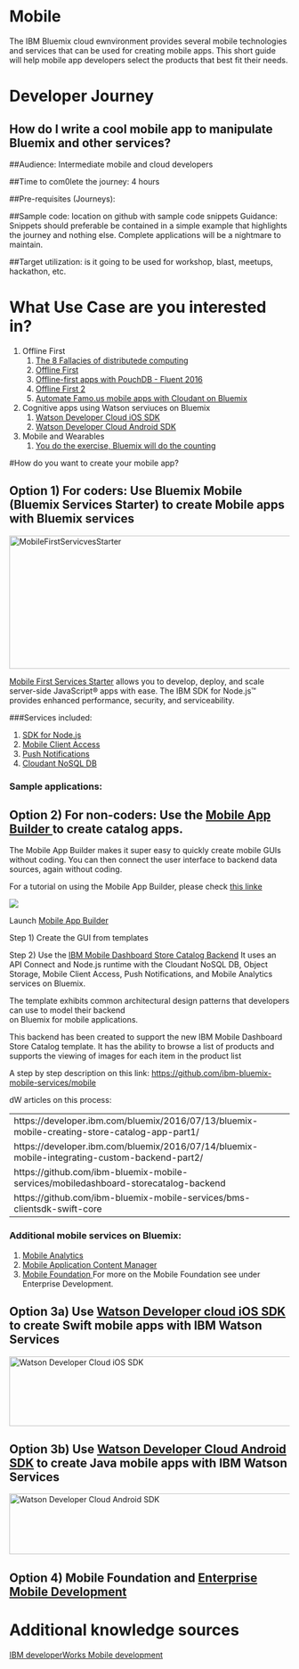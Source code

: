 # Mobile

The IBM Bluemix cloud ewnvironment provides several mobile technologies and services that can be used for creating mobile apps. This short guide will help mobile app developers select the products that best fit their needs.

# Developer Journey

##  How do I write a cool mobile app to manipulate Bluemix and other services?

##Audience: Intermediate mobile and cloud developers

##Time to com0lete the journey: 4 hours

##Pre-requisites (Journeys): 
 
##Sample code: location on github with sample code snippets
Guidance: Snippets should preferable be contained in a simple example that highlights the journey and nothing else.  Complete applications will be a nightmare to maintain. 

##Target utilization: is it going to be used for workshop, blast, meetups, hackathon, etc.





# What Use Case are you interested in?

<ol>
<li>Offline First
<ol>
<li><a href="https://blog.fogcreek.com/eight-fallacies-of-distributed-computing-tech-talk/">The 8 Fallacies of distributede computing</a>
<li><a href="https://developer.ibm.com/clouddataservices/offline-first/">Offline First</a>
<li><a href="https://youtu.be/yZuGCrJbIJs">Offline-first apps with PouchDB - Fluent 2016</a>
<li><a href="https://developer.ibm.com/clouddataservices/offline-first/">Offline First 2</a>
<li><a href="https://www.ibm.com/developerworks/cloud/library/cl-bluemix-famous-mobile/">Automate Famo.us mobile apps with Cloudant on Bluemix</a>
</ol>
<li>Cognitive apps using Watson serviuces on Bluemix
<ol>
<li><a href="https://github.com/watson-developer-cloud/ios-sdk">Watson Developer Cloud iOS SDK</a>
<li><a href="https://github.com/watson-developer-cloud/speech-android-sdk">Watson Developer Cloud Android SDK</a>
</ol>
<li>Mobile and Wearables
<ol>
<li><a href="https://developer.ibm.com/bluemix/2016/07/06/you-exercise-and-bluemix-will-count/">You do the exercise, Bluemix will do the counting</a>
</ol>
</ol>

#How do you want to create your mobile app?
## Option 1) For coders: Use Bluemix Mobile (Bluemix Services Starter) to create Mobile apps with Bluemix services
 
 <a data-flickr-embed="true"  href="https://www.flickr.com/photos/dpu/29385313710/in/dateposted-public/" title="MobileFirstServicvesStarter"><img src="https://c7.staticflickr.com/9/8095/29385313710_63671ff7d3_z.jpg" width="640" height="239" alt="MobileFirstServicvesStarter"></a><script async src="//embedr.flickr.com/assets/client-code.js" charset="utf-8"></script>
 
 <a href="https://console.ng.bluemix.net/catalog/starters/mobilefirst-services-starter/">Mobile First Services Starter</a> allows you to develop, deploy, and scale server-side JavaScript® apps with ease. The IBM SDK for Node.js™ provides enhanced performance, security, and serviceability.
 
 ###Services included:
 <ol>
 <li><a href="">SDK for Node.js</a>
 <li><a href="https://console.ng.bluemix.net/catalog/services/mobile-client-access/">Mobile Client Access</a>
 <li><a href="https://console.ng.bluemix.net/catalog/services/push-notifications/">Push Notifications</a>
 <li><a href="https://console.ng.bluemix.net/catalog/services/cloudant-nosql-db/">Cloudant NoSQL DB</a>
 </ol>
 
### Sample applications: 

## Option 2) For non-coders: Use the <a href="https://appbuilder.ibmcloud.com/">Mobile App Builder </a> to create catalog apps. 
The Mobile App Builder makes it super easy to quickly create mobile GUIs without coding. You can then connect the user interface to backend data sources, again without coding.  

For a tutorial on using the Mobile App Builder, please check <a href="https://console.ng.bluemix.net/docs/services/apiconnect/apic_tutorial.html#apic_tutorial">this linke<a>
<p>
<img src="https://developer.ibm.com/bluemix/wp-content/uploads/sites/20/2016/04/1-2.png">

Launch <a href="https://new-console.ng.bluemix.net/mobile/"> Mobile App Builder</a>

Step 1) Create the GUI from templates<p>
Step 2) Use the <a href="https://github.com/ibm-bluemix-mobile-services">IBM Mobile Dashboard Store Catalog Backend</a> 
    It uses an API Connect and Node.js runtime with the Cloudant NoSQL DB, Object Storage, Mobile 
    Client Access, Push Notifications, and Mobile Analytics services on Bluemix. 

   The template exhibits common architectural design patterns that developers can use to model their backend    
   on Bluemix for mobile applications. 
 
   This backend has been created to support the new IBM Mobile Dashboard Store Catalog template. It has 
   the ability to browse a list of products and supports the viewing of images for each item in the product list

A step by step description on this link: https://github.com/ibm-bluemix-mobile-services/mobile


dW articles on this process:
<table>
<tr><td>https://developer.ibm.com/bluemix/2016/07/13/bluemix-mobile-creating-store-catalog-app-part1/<td>
<tr><td>https://developer.ibm.com/bluemix/2016/07/14/bluemix-mobile-integrating-custom-backend-part2/<td>
<tr><td>https://github.com/ibm-bluemix-mobile-services/mobiledashboard-storecatalog-backend<td>
<tr><td>https://github.com/ibm-bluemix-mobile-services/bms-clientsdk-swift-core<td>
</table>



### Additional mobile services on Bluemix:
 
 <ol>
 <li><a href="https://console.ng.bluemix.net/catalog/services/mobile-analytics/">Mobile Analytics</a>
 <li><a href="https://console.ng.bluemix.net/catalog/services/mobile-application-content-manager/">Mobile Application Content Manager</a>
 <li><a href="https://console.ng.bluemix.net/catalog/services/mobile-foundation/">Mobile Foundation </a> For more on the Mobile Foundation see under Enterprise Development. 
 </ol>
 
## Option 3a) Use <a href="https://github.com/watson-developer-cloud/ios-sdk">Watson Developer cloud iOS SDK</a> to create Swift mobile apps with IBM Watson Services
 
 <a data-flickr-embed="true"  href="https://www.flickr.com/photos/dpu/29385375310/in/dateposted-public/" title="Watson Developer Cloud iOS SDK"><img src="https://c7.staticflickr.com/9/8077/29385375310_d21e6e7840_z.jpg" width="640" height="125" alt="Watson Developer Cloud iOS SDK"></a><script async src="//embedr.flickr.com/assets/client-code.js" charset="utf-8"></script>
 
 
## Option 3b) Use <a href="https://github.com/watson-developer-cloud/android-sdk">Watson Developer Cloud Android SDK</a> to create Java mobile apps with IBM Watson Services

<a data-flickr-embed="true"  href="https://www.flickr.com/photos/dpu/29565094272/in/dateposted-public/" title="Watson Developer Cloud Android SDK"><img src="https://c1.staticflickr.com/9/8815/29565094272_bb9f27e775_z.jpg" width="640" height="109" alt="Watson Developer Cloud Android SDK"></a><script async src="//embedr.flickr.com/assets/client-code.js" charset="utf-8"></script>


## Option 4) Mobile Foundation and <a href="enterprise.md">Enterprise Mobile Development</a>

# Additional knowledge sources
<a href="https://www.ibm.com/developerworks/learn/mobile/index.html">IBM developerWorks Mobile development</a>
